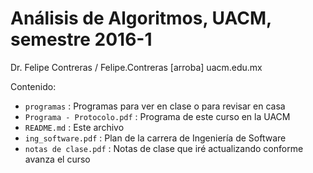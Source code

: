 # Análisis de Algoritmos, UACM, semestre 2016-1

Dr. Felipe Contreras / Felipe.Contreras [arroba] uacm.edu.mx

Contenido:

* `programas` : Programas para ver en clase o para revisar en casa
* `Programa - Protocolo.pdf` : Programa de este curso en la UACM
* `README.md` : Este archivo
* `ing_software.pdf` : Plan de la carrera de Ingeniería de Software
* `notas de clase.pdf` : Notas de clase que iré actualizando conforme avanza el curso
